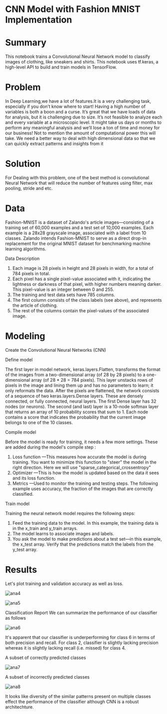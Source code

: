 # CNN Model with Fashion MNIST Implementation

# Summary

This notebook trains a Convolutional Neural Network model to classify images of clothing, like sneakers and shirts. 
This notebook uses tf.keras, a high-level API to build and train models in TensorFlow.


# Problem

In Deep Learning,we have a lot of features.It is a very challenging task, especially if you don’t know where to start! Having a high number of variables is both a boon and a curse. 
It’s great that we have loads of data for analysis, but it is challenging due to size.
It’s not feasible to analyze each and every variable at a microscopic level. It might take us days or months to perform any meaningful analysis and we’ll lose a ton of time and money for our business! Not to mention the amount of computational power this will take.
We need a better way to deal with high dimensional data so that we can quickly extract patterns and insights from it


# Solution

For Dealing with this problem, one of the best method is convolutional Neural Network that will reduce the number of features using filter, max pooling, stride and etc.


# Data

Fashion-MNIST is a dataset of Zalando's article images—consisting of a training set of 60,000 examples and a test set of 10,000 examples. 
Each example is a 28x28 grayscale image, associated with a label from 10 classes. 
Zalando intends Fashion-MNIST to serve as a direct drop-in replacement for the original MNIST dataset for benchmarking machine learning algorithms.

Data Description

1) Each image is 28 pixels in height and 28 pixels in width, for a total of 784 pixels in total.
2) Each pixel has a single pixel-value associated with it, indicating the lightness or darkness of that pixel, with higher numbers meaning darker. This pixel-value is an integer between 0 and 255.
3) The training and test data sets have 785 columns.
4) The first column consists of the class labels (see above), and represents the article of clothing.
5) The rest of the columns contain the pixel-values of the associated image.

# Modeling

Create the Convolutional Neural Networks (CNN)

Define model

The first layer in model network, keras.layers.Flatten, transforms the format of the images from a two-dimensional array (of 28 by 28 pixels) to a one-dimensional array (of 28 * 28 = 784 pixels). 
This layer unstacks rows of pixels in the image and lining them up and has no parameters to learn; it only reformats the data.
After the pixels are flattened, the network consists of a sequence of two keras.layers.Dense layers. These are densely connected, or fully connected, neural layers. 
The first Dense layer has 32 nodes (or neurons). The second (and last) layer is a 10-node softmax layer that returns an array of 10 probability scores that sum to 1. 
Each node contains a score that indicates the probability that the current image belongs to one of the 10 classes.

Compile model

Before the model is ready for training, it needs a few more settings. These are added during the model's compile step :
1) Loss function —This measures how accurate the model is during training. You want to minimize this function to "steer" the model in the right direction.
Here we will use "sparse_categorical_crossentropy"
2) Optimizer —This is how the model is updated based on the data it sees and its loss function.
3) Metrics —Used to monitor the training and testing steps. The following example uses accuracy, the fraction of the images that are correctly classified.

Train model

Training the neural network model requires the following steps:
1) Feed the training data to the model. In this example, the training data is in the x_train and y_train arrays.
2) The model learns to associate images and labels.
3) You ask the model to make predictions about a test set—in this example, the x_test array. Verify that the predictions match the labels from the y_test array.


# Results

Let's plot training and validation accuracy as well as loss.

![ana4](https://user-images.githubusercontent.com/33470542/81485204-58ceb180-9219-11ea-8493-9240503cc8d2.png)

![ana5](https://user-images.githubusercontent.com/33470542/81485219-756ae980-9219-11ea-8d2f-1888dd23da41.png)

Classification Report
We can summarize the performance of our classifier as follows

![ana6](https://user-images.githubusercontent.com/33470542/81485231-9a5f5c80-9219-11ea-88b2-4655916888af.png)

It's apparent that our classifier is underperforming for class 6 in terms of both precision and recall. 
For class 2, classifier is slightly lacking precision whereas it is slightly lacking recall (i.e. missed) for class 4.

A subset of correctly predicted classes

![ana7](https://user-images.githubusercontent.com/33470542/81485939-39d31e00-921f-11ea-86d1-18120db46e47.png)


A subset of incorrectly predicted classes

![ana8](https://user-images.githubusercontent.com/33470542/81485951-58391980-921f-11ea-9dc8-b60065e929d7.png)


It looks like diversity of the similar patterns present on multiple classes effect the performance of the classifier although CNN is a robust architechture.
